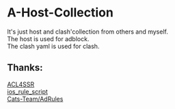 # A-Host-Collection
  It's just host and clash'collection from others and myself.  
  The host is used for adblock.  
  The clash yaml is used for clash.  
## Thanks:
  [ACL4SSR](https://github.com/ACL4SSR/ACL4SSR/tree/master)  
  [ios_rule_script](https://github.com/blackmatrix7/ios_rule_script/tree/master/rule/Clash)  
  [Cats-Team/AdRules](https://github.com/Cats-Team/AdRules)  
